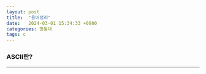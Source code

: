 ```yaml
---
layout: post
title:  "용어정리"
date:   2024-03-01 15:34:33 +0800
categories: 방통대
tags: c
---
```


<H3>ASCII란?</H3>


___
